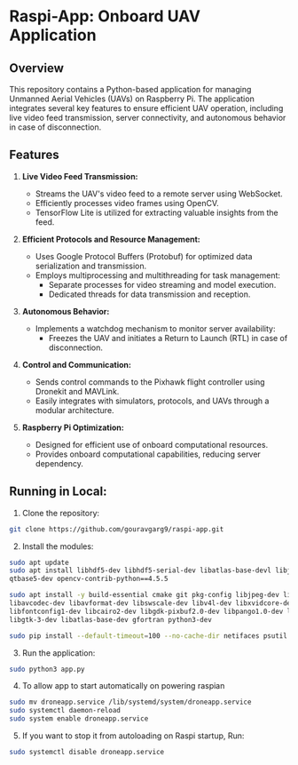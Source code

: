 # Raspi-App: Onboard UAV Application

## Overview
This repository contains a Python-based application for managing Unmanned Aerial Vehicles (UAVs) on Raspberry Pi. The application integrates several key features to ensure efficient UAV operation, including live video feed transmission, server connectivity, and autonomous behavior in case of disconnection.

## Features
1. **Live Video Feed Transmission:**
   - Streams the UAV's video feed to a remote server using WebSocket.
   - Efficiently processes video frames using OpenCV.
   - TensorFlow Lite is utilized for extracting valuable insights from the feed.

2. **Efficient Protocols and Resource Management:**
   - Uses Google Protocol Buffers (Protobuf) for optimized data serialization and transmission.
   - Employs multiprocessing and multithreading for task management:
     - Separate processes for video streaming and model execution.
     - Dedicated threads for data transmission and reception.

3. **Autonomous Behavior:**
   - Implements a watchdog mechanism to monitor server availability:
     - Freezes the UAV and initiates a Return to Launch (RTL) in case of disconnection.

4. **Control and Communication:**
   - Sends control commands to the Pixhawk flight controller using Dronekit and MAVLink.
   - Easily integrates with simulators, protocols, and UAVs through a modular architecture.

5. **Raspberry Pi Optimization:**
   - Designed for efficient use of onboard computational resources.
   - Provides onboard computational capabilities, reducing server dependency.


## Running in Local:
1. Clone the repository:
```bash
git clone https://github.com/gouravgarg9/raspi-app.git
```

2. Install the modules:
```bash
sudo apt update
sudo apt install libhdf5-dev libhdf5-serial-dev libatlas-base-devl libjasper-dev libqt5gui5 \
qtbase5-dev opencv-contrib-python==4.5.5

sudo apt install -y build-essential cmake git pkg-config libjpeg-dev libtiff-dev libpng-dev \
libavcodec-dev libavformat-dev libswscale-dev libv4l-dev libxvidcore-dev libx264-dev \
libfontconfig1-dev libcairo2-dev libgdk-pixbuf2.0-dev libpango1.0-dev libgtk2.0-dev \
libgtk-3-dev libatlas-base-dev gfortran python3-dev

sudo pip install --default-timeout=100 --no-cache-dir netifaces psutil google-api-python-client wiringpi dronekit
```
3. Run the application:
```bash
sudo python3 app.py
```


4. To allow app to start automatically on powering raspian
```bash
sudo mv droneapp.service /lib/systemd/system/droneapp.service
sudo systemctl daemon-reload
sudo system enable droneapp.service
```

5. If you want to stop it from autoloading on Raspi startup, Run:
```bash
sudo systemctl disable droneapp.service
```

